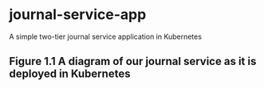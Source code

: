 # journal-service-app
A simple two-tier journal service application in Kubernetes

## Figure 1.1 A diagram of our journal service as it is deployed in Kubernetes